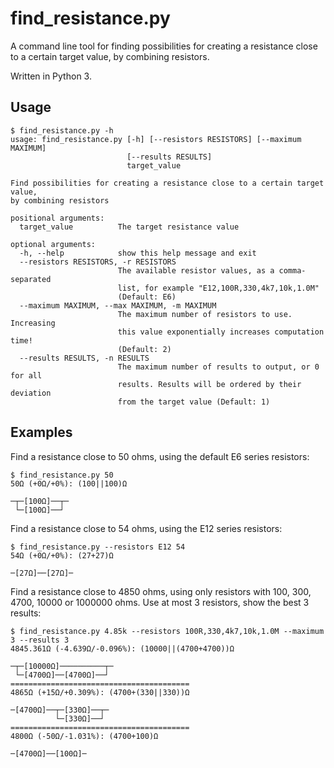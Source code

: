 # find_resistance.py

A command line tool for finding possibilities for creating a resistance close to a certain target value, by combining resistors.

Written in Python 3.

## Usage

```console
$ find_resistance.py -h
usage: find_resistance.py [-h] [--resistors RESISTORS] [--maximum MAXIMUM]
                          [--results RESULTS]
                          target_value

Find possibilities for creating a resistance close to a certain target value,
by combining resistors

positional arguments:
  target_value          The target resistance value

optional arguments:
  -h, --help            show this help message and exit
  --resistors RESISTORS, -r RESISTORS
                        The available resistor values, as a comma-separated
                        list, for example "E12,100R,330,4k7,10k,1.0M"
                        (Default: E6)
  --maximum MAXIMUM, --max MAXIMUM, -m MAXIMUM
                        The maximum number of resistors to use. Increasing
                        this value exponentially increases computation time!
                        (Default: 2)
  --results RESULTS, -n RESULTS
                        The maximum number of results to output, or 0 for all
                        results. Results will be ordered by their deviation
                        from the target value (Default: 1)
```

## Examples

Find a resistance close to 50 ohms, using the default E6 series resistors:
```console
$ find_resistance.py 50
50Ω (+0Ω/+0%): (100||100)Ω

─┬─[100Ω]──┬─
 └─[100Ω]──┘ 
```

Find a resistance close to 54 ohms, using the E12 series resistors:
```console
$ find_resistance.py --resistors E12 54
54Ω (+0Ω/+0%): (27+27)Ω

─[27Ω]──[27Ω]─
```

Find a resistance close to 4850 ohms, using only resistors with 100, 300, 4700, 10000 or 1000000 ohms. Use at most 3 resistors, show the best 3 results:
```console
$ find_resistance.py 4.85k --resistors 100R,330,4k7,10k,1.0M --maximum 3 --results 3
4845.361Ω (-4.639Ω/-0.096%): (10000||(4700+4700))Ω

─┬─[10000Ω]──────────┬─
 └─[4700Ω]──[4700Ω]──┘ 
========================================
4865Ω (+15Ω/+0.309%): (4700+(330||330))Ω

─[4700Ω]──┬─[330Ω]──┬─
          └─[330Ω]──┘ 
========================================
4800Ω (-50Ω/-1.031%): (4700+100)Ω

─[4700Ω]──[100Ω]─
```
